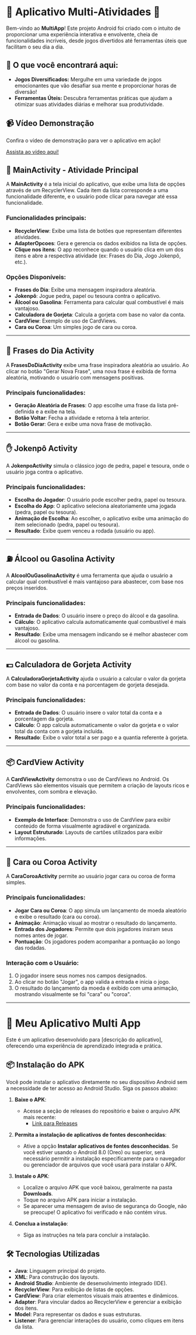 # 🌟 Aplicativo Multi-Atividades 🌟

Bem-vindo ao **MultiApp**! Este projeto Android foi criado com o intuito de proporcionar uma experiência interativa e envolvente, cheia de funcionalidades incríveis, desde jogos divertidos até ferramentas úteis que facilitam o seu dia a dia. 

## 🚀 O que você encontrará aqui:

- **Jogos Diversificados:** Mergulhe em uma variedade de jogos emocionantes que vão desafiar sua mente e proporcionar horas de diversão!
- **Ferramentas Úteis:** Descubra ferramentas práticas que ajudam a otimizar suas atividades diárias e melhorar sua produtividade.

## 📹 Vídeo Demonstração

Confira o vídeo de demonstração para ver o aplicativo em ação!

[Assista ao vídeo aqui!](https://drive.google.com/file/d/1PS5o6UZlHdnpkKbE5gLPhKEF7MQx1Mv3/view?usp=sharing)

## 📱 MainActivity - Atividade Principal

A **MainActivity** é a tela inicial do aplicativo, que exibe uma lista de opções através de um RecyclerView. Cada item da lista corresponde a uma funcionalidade diferente, e o usuário pode clicar para navegar até essa funcionalidade.

### Funcionalidades principais:
- **RecyclerView**: Exibe uma lista de botões que representam diferentes atividades.
- **AdapterOpcoes**: Gera e gerencia os dados exibidos na lista de opções.
- **Clique nos itens**: O app reconhece quando o usuário clica em um dos itens e abre a respectiva atividade (ex: Frases do Dia, Jogo Jokenpô, etc.).

### Opções Disponíveis:
- **Frases do Dia**: Exibe uma mensagem inspiradora aleatória.
- **Jokenpô**: Jogue pedra, papel ou tesoura contra o aplicativo.
- **Álcool ou Gasolina**: Ferramenta para calcular qual combustível é mais vantajoso.
- **Calculadora de Gorjeta**: Calcula a gorjeta com base no valor da conta.
- **CardView**: Exemplo de uso de CardViews.
- **Cara ou Coroa**: Um simples jogo de cara ou coroa.

---

## 💬 Frases do Dia Activity

A **FrasesDoDiaActivity** exibe uma frase inspiradora aleatória ao usuário. Ao clicar no botão "Gerar Nova Frase", uma nova frase é exibida de forma aleatória, motivando o usuário com mensagens positivas.

### Principais funcionalidades:
- **Geração Aleatória de Frases**: O app escolhe uma frase da lista pré-definida e a exibe na tela.
- **Botão Voltar**: Fecha a atividade e retorna à tela anterior.
- **Botão Gerar**: Gera e exibe uma nova frase de motivação.

---

## ✋ Jokenpô Activity

A **JokenpoActivity** simula o clássico jogo de pedra, papel e tesoura, onde o usuário joga contra o aplicativo.

### Principais funcionalidades:
- **Escolha do Jogador**: O usuário pode escolher pedra, papel ou tesoura.
- **Escolha do App**: O aplicativo seleciona aleatoriamente uma jogada (pedra, papel ou tesoura).
- **Animação de Escolha**: Ao escolher, o aplicativo exibe uma animação do item selecionado (pedra, papel ou tesoura).
- **Resultado**: Exibe quem venceu a rodada (usuário ou app).

---

## ⛽ Álcool ou Gasolina Activity

A **AlcoolOuGasolinaActivity** é uma ferramenta que ajuda o usuário a calcular qual combustível é mais vantajoso para abastecer, com base nos preços inseridos.

### Principais funcionalidades:
- **Entrada de Dados**: O usuário insere o preço do álcool e da gasolina.
- **Cálculo**: O aplicativo calcula automaticamente qual combustível é mais vantajoso.
- **Resultado**: Exibe uma mensagem indicando se é melhor abastecer com álcool ou gasolina.

---

## 💵 Calculadora de Gorjeta Activity

A **CalculadoraGorjetaActivity** ajuda o usuário a calcular o valor da gorjeta com base no valor da conta e na porcentagem de gorjeta desejada.

### Principais funcionalidades:
- **Entrada de Dados**: O usuário insere o valor total da conta e a porcentagem da gorjeta.
- **Cálculo**: O app calcula automaticamente o valor da gorjeta e o valor total da conta com a gorjeta incluída.
- **Resultado**: Exibe o valor total a ser pago e a quantia referente à gorjeta.

---

## 📦 CardView Activity

A **CardViewActivity** demonstra o uso de CardViews no Android. Os CardViews são elementos visuais que permitem a criação de layouts ricos e envolventes, com sombra e elevação.

### Principais funcionalidades:
- **Exemplo de Interface**: Demonstra o uso de CardView para exibir conteúdo de forma visualmente agradável e organizada.
- **Layout Estruturado**: Layouts de cartões utilizados para exibir informações.

---

## 🎲 Cara ou Coroa Activity

A **CaraCoroaActivity** permite ao usuário jogar cara ou coroa de forma simples.

### Principais funcionalidades:
- **Jogar Cara ou Coroa**: O app simula um lançamento de moeda aleatório e exibe o resultado (cara ou coroa).
- **Animação**: Animação visual ao mostrar o resultado do lançamento.
- **Entrada dos Jogadores**: Permite que dois jogadores insiram seus nomes antes de jogar.
- **Pontuação**: Os jogadores podem acompanhar a pontuação ao longo das rodadas.

### Interação com o Usuário:
1. O jogador insere seus nomes nos campos designados.
2. Ao clicar no botão "Jogar", o app valida a entrada e inicia o jogo.
3. O resultado do lançamento da moeda é exibido com uma animação, mostrando visualmente se foi "cara" ou "coroa".

---

# 🚀 Meu Aplicativo Multi App

Este é um aplicativo desenvolvido para [descrição do aplicativo], oferecendo uma experiência de aprendizado integrada e prática.

## 📦 Instalação do APK

Você pode instalar o aplicativo diretamente no seu dispositivo Android sem a necessidade de ter acesso ao Android Studio. Siga os passos abaixo:

1. **Baixe o APK**:
   - Acesse a seção de releases do repositório e baixe o arquivo APK mais recente:
     - [Link para Releases]([https://github.com/seu-usuario/seu-repositorio/releases](https://drive.google.com/file/d/1BjnTMOAnwlQuLkmEbwe8bDu-8VCwaIyG/view?usp=drive_link))

2. **Permita a instalação de aplicativos de fontes desconhecidas**:
   - Ative a opção **Instalar aplicativos de fontes desconhecidas**. Se você estiver usando o Android 8.0 (Oreo) ou superior, será necessário permitir a instalação especificamente para o navegador ou gerenciador de arquivos que você usará para instalar o APK.

3. **Instale o APK**:
   - Localize o arquivo APK que você baixou, geralmente na pasta **Downloads**.
   - Toque no arquivo APK para iniciar a instalação.
   - Se aparecer uma mensagem de aviso de segurança do Google, não se preocupe! O aplicativo foi verificado e não contém vírus.

4. **Conclua a instalação**:
   - Siga as instruções na tela para concluir a instalação.

## 🛠️ Tecnologias Utilizadas

- **Java**: Linguagem principal do projeto.
- **XML**: Para construção dos layouts.
- **Android Studio**: Ambiente de desenvolvimento integrado (IDE).
- **RecyclerView**: Para exibição de listas de opções.
- **CardView**: Para criar elementos visuais mais atraentes e dinâmicos.
- **Adapter**: Para vincular dados ao RecyclerView e gerenciar a exibição dos itens.
- **Model**: Para representar os dados e suas estruturas.
- **Listener**: Para gerenciar interações do usuário, como cliques em itens da lista.
